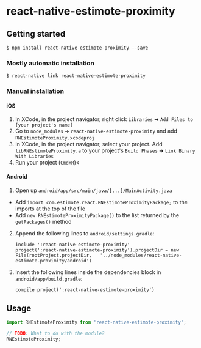 # react-native-estimote-proximity

## Getting started

`$ npm install react-native-estimote-proximity --save`

### Mostly automatic installation

`$ react-native link react-native-estimote-proximity`

### Manual installation

#### iOS

1. In XCode, in the project navigator, right click `Libraries` ➜ `Add Files to [your project's name]`
2. Go to `node_modules` ➜ `react-native-estimote-proximity` and add `RNEstimoteProximity.xcodeproj`
3. In XCode, in the project navigator, select your project. Add `libRNEstimoteProximity.a` to your project's `Build Phases` ➜ `Link Binary With Libraries`
4. Run your project (`Cmd+R`)<

#### Android

1. Open up `android/app/src/main/java/[...]/MainActivity.java`
  - Add `import com.estimote.react.RNEstimoteProximityPackage;` to the imports at the top of the file
  - Add `new RNEstimoteProximityPackage()` to the list returned by the `getPackages()` method
2. Append the following lines to `android/settings.gradle`:
  	```
  	include ':react-native-estimote-proximity'
  	project(':react-native-estimote-proximity').projectDir = new File(rootProject.projectDir, 	'../node_modules/react-native-estimote-proximity/android')
  	```
3. Insert the following lines inside the dependencies block in `android/app/build.gradle`:
  	```
    compile project(':react-native-estimote-proximity')
  	```

## Usage

```javascript
import RNEstimoteProximity from 'react-native-estimote-proximity';

// TODO: What to do with the module?
RNEstimoteProximity;
```
